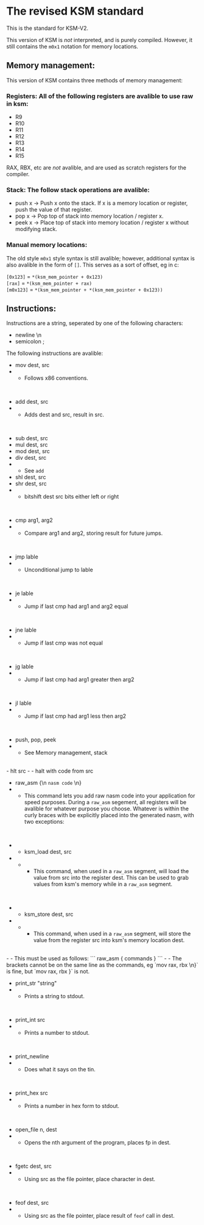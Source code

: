 # The revised KSM standard

This is the standard for KSM-V2.

This version of KSM is *not* interpreted, and is purely compiled. However, it still contains the `m0x1` notation for memory locations.

## Memory management:

This version of KSM contains three methods of memory management:

### Registers: All of the following registers are avalible to use raw in ksm:

- R9
- R10
- R11
- R12
- R13
- R14
- R15

RAX, RBX, etc are *not* avalible, and are used as scratch registers for the compiler.

### Stack: The follow stack operations are avalible:

- push x -> Push x onto the stack. If x is a memory location or register, push the value of that register.
- pop x -> Pop top of stack into memory location / register x.
- peek x -> Place top of stack into memory location / register x without modifying stack.

### Manual memory locations:

The old style `m0x1` style syntax is still avalible; however, additional syntax is also avalible in the form of `[]`. This serves as a sort of offset, eg in c:

`[0x123]` = `*(ksm_mem_pointer + 0x123)`<br>
`[rax]` = `*(ksm_mem_pointer + rax)` <br>
`[m0x123]` = `*(ksm_mem_pointer + *(ksm_mem_pointer + 0x123))`<br>

## Instructions:

Instructions are a string, seperated by one of the following characters:

- newline \n
- semicolon ;

The following instructions are avalible:

- mov dest, src
- - Follows x86 conventions.
<br>

- add dest, src
- - Adds dest and src, result in src.
<br>

- sub dest, src
- mul dest, src
- mod dest, src
- div dest, src
- - See `add`
- shl dest, src
- shr dest, src
- - bitshift dest src bits either left or right
<br>

- cmp arg1, arg2
- - Compare arg1 and arg2, storing result for future jumps.
<br>

- jmp lable
- - Unconditional jump to lable
<br>

- je lable
- - Jump if last cmp had arg1 and arg2 equal
<br>

- jne lable
- - Jump if last cmp was not equal
<br>

- jg lable
- - Jump if last cmp had arg1 greater then arg2
<br>

- jl lable
- - Jump if last cmp had arg1 less then arg2
<br>

- push, pop, peek
- - See Memory management, stack
<br>
- hlt src
- - halt with code from src

- raw_asm {\n `nasm code` \n}
- - This command lets you add raw nasm code into your application for speed purposes. During a `raw_asm` segement, all registers will be avalible for whatever purpose you choose. Whatever is within the curly braces with be explicitly placed into the generated nasm, with two exceptions:
<br>

- - ksm_load dest, src
- - -  This command, when used in a `raw_asm` segment, will load the value from src into the register dest. This can be used to grab values from ksm's 
memory while in a `raw_asm` segment.
<br>

- - ksm_store dest, src
- - -  This command, when used in a `raw_asm` segment, will store the value from the register src into ksm's memory location dest.
<br>
- - This must be used as follows:
```
raw_asm 
{
    commands
}
```
- - The brackets cannot be on the same line as the commands,  eg `mov rax, rbx \n}` is fine, but `mov rax, rbx }` is not.
<br>

- print_str "string"
- - Prints a string to stdout.
<br>

- print_int src
- - Prints a number to stdout.
<br>

- print_newline
- - Does what it says on the tin.
<br>

- print_hex src
- - Prints a number in hex form to stdout.
<br>

- open_file n, dest
- - Opens the nth argument of the program, places fp in dest.
<br>

- fgetc dest, src
- - Using src as the file pointer, place character in dest.
<br>

- feof dest, src
- - Using src as the file pointer, place result of `feof` call in dest.
